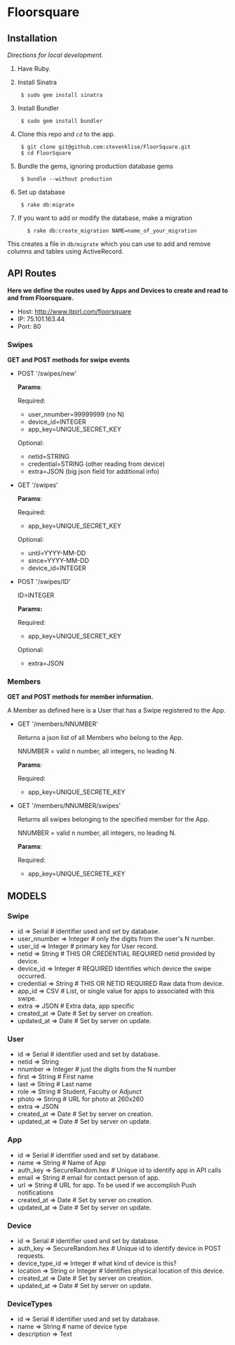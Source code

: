 # Floorsquare

Installation
------------
_Directions for local development._

1. Have Ruby.
2. Install Sinatra

        $ sudo gem install sinatra

3. Install Bundler

        $ sudo gem install bundler

4. Clone this repo and `cd` to the app.

        $ git clone git@github.com:stevenklise/FloorSquare.git
        $ cd FloorSquare

5. Bundle the gems, ignoring production database gems

        $ bundle --without production

6. Set up database

        $ rake db:migrate

7. If you want to add or modify the database, make a migration

		  $ rake db:create_migration NAME=name_of_your_migration

This creates a file in `db/migrate` which you can use to add and remove columns and tables using ActiveRecord.

API Routes
----------
**Here we define the routes used by Apps and Devices to create and read to and from Floorsquare.**

- Host: http://www.itpirl.com/floorsquare
- IP: 75.101.163.44
- Port: 80

### Swipes
**GET and POST methods for swipe events**

* POST '/swipes/new'

    **Params**:

    Required:

    - user_nnumber=99999999 (no N)
    - device_id=INTEGER
    - app_key=UNIQUE_SECRET_KEY

    Optional:

    - netid=STRING
    - credential=STRING (other reading from device)
    - extra=JSON (big json field for additional info)

* GET '/swipes'

    **Params**:

    Required:

    - app_key=UNIQUE_SECRET_KEY

    Optional:

    - until=YYYY-MM-DD
    - since=YYYY-MM-DD
    - device_id=INTEGER

* POST '/swipes/ID'

    ID=INTEGER
    
    **Params:**
    
    Required:
    
    - app_key=UNIQUE_SECRET_KEY
    
    Optional:
    
    - extra=JSON

### Members
**GET and POST methods for member information.**

A Member as defined here is a User that has a Swipe registered to the App.

* GET '/members/NNUMBER'

    Returns a json list of all Members who belong to the App.

    NNUMBER = valid n number, all integers, no leading N.
    
    **Params**:
    
    Required:
    
    - app_key=UNIQUE_SECRETE_KEY

* GET '/members/NNUMBER/swipes'

    Returns all swipes belonging to the specified member for the App.

    NNUMBER = valid n number, all integers, no leading N.
    
    **Params**:
    
    Required:
    
    - app_key=UNIQUE_SECRETE_KEY

MODELS
----------

### Swipe

* id => Serial # identifier used and set by database.
* user_nnumber => Integer # only the digits from the user's N number.
* user_id => Integer # primary key for User record.
* netid => String # THIS OR CREDENTIAL REQUIRED netid provided by device.
* device_id => Integer # REQUIRED Identifies which device the swipe occurred.
* credential => String # THIS OR NETID REQUIRED Raw data from device.
* app_id => CSV # List, or single value for apps to associated with this swipe.
* extra => JSON # Extra data, app specific
* created_at => Date # Set by server on creation.
* updated_at => Date # Set by server on update.

### User

* id => Serial # identifier used and set by database.
* netid => String
* nnumber => Integer # just the digits from the N number
* first => String # First name
* last => String # Last name
* role => String # Student, Faculty or Adjunct
* photo => String # URL for photo at 260x260
* extra => JSON
* created_at => Date # Set by server on creation.
* updated_at => Date # Set by server on update.

### App

* id => Serial # identifier used and set by database.
* name => String # Name of App
* auth_key => SecureRandom.hex # Unique id to identify app in API calls
* email => String # email for contact person of app.
* url => String # URL for app. To be used if we accomplish Push notifications
* created_at => Date # Set by server on creation.
* updated_at => Date # Set by server on update.

### Device

* id => Serial # identifier used and set by database.
* auth_key => SecureRandom.hex # Unique id to identify device in POST requests.
* device_type_id => Integer # what kind of device is this?
* location => String or Integer # Identifies physical location of this device.
* created_at => Date # Set by server on creation.
* updated_at => Date # Set by server on update.

### DeviceTypes

* id => Serial # identifier used and set by database.
* name => String # name of device type
* description => Text